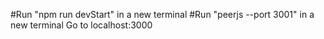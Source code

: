 #Run "npm run devStart" in a new terminal
#Run "peerjs --port 3001" in a new terminal
Go to localhost:3000
